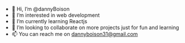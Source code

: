 - 👋 Hi, I’m @dannyBoison
- 👀 I’m interested in web development 
- 🌱 I’m currently learning Reactjs
- 💞️ I’m looking to collaborate on more projects just for fun and learning
- 📫 You can reach me on dannyboison31@gmail.com

